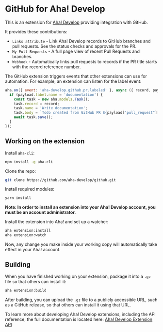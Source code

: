 # GitHub for Aha! Develop

This is an extension for [Aha! Develop](https://www.aha.io/develop) providing integration with GitHub.

It provides these contributions:

- `Links attribute` - Link Aha! Develop records to GitHub branches and pull requests. See the status checks and approvals for the PR.
- `My Pull Requests` - A full page view of recent Pull Requests and branches.
- `Webhook` - Automatically links pull requests to records if the PR title starts with the record reference number.

The GitHub extension triggers events that other extensions can use for automation. For example, an extension can listen for the label event:

```js
aha.on({ event: 'aha-develop.github.pr.labeled' }, async ({ record, payload }) => {
  if (payload.label.name = 'documentation') {
    const task = new aha.models.Task();
    task.record = record;
    task.name = 'Write documentation';
    task.body = `Todo created from GitHub PR ${payload["pull_request"]["html_url"]}`;
    await task.save();
  }
});
```

## Working on the extension

Install `aha-cli`:

```sh
npm install -g aha-cli
```

Clone the repo:

```sh
git clone https://github.com/aha-develop/github.git
```

Install required modules:

```sh
yarn install
```

**Note: In order to install an extension into your Aha! Develop account, you must be an account administrator.**

Install the extension into Aha! and set up a watcher:

```sh
aha extension:install
aha extension:watch
```

Now, any change you make inside your working copy will automatically take effect in your Aha! account.

## Building

When you have finished working on your extension, package it into a `.gz` file so that others can install it:

```sh
aha extension:build
```

After building, you can upload the `.gz` file to a publicly accessible URL, such as a GitHub release, so that others can install it using that URL.

To learn more about developing Aha! Develop extensions, including the API reference, the full documentation is located here: [Aha! Develop Extension API](https://www.aha.io/support/develop/extensions)
